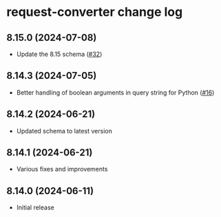 # request-converter change log

## 8.15.0 (2024-07-08)
* Update the 8.15 schema ([#32](https://github.com/elastic/request-converter/pull/32))

## 8.14.3 (2024-07-05)
* Better handling of boolean arguments in query string for Python ([#16](https://github.com/elastic/request-converter/pull/16))

## 8.14.2 (2024-06-21)

* Updated schema to latest version

## 8.14.1 (2024-06-21)

* Various fixes and improvements

## 8.14.0 (2024-06-11)

* Initial release


